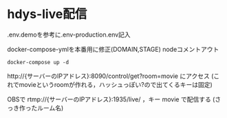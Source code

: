 # hdys-live配信

.env.demoを参考に.env-production.env記入

docker-compose-ymlを本番用に修正(DOMAIN,STAGE) nodeコメントアウト

```
docker-compose up -d
```
http://{サーバーのIPアドレス}:8090/control/get?room=movie にアクセス (これでmovieというroomが作れる，ハッシュっぽい?ので出てくるキーは固定)

OBSで rtmp://{サーバーのIPアドレス}:1935/live/ ，キー movie で配信する (さっき作ったルーム名)
